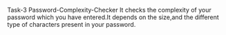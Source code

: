 Task-3 Password-Complexity-Checker
It checks the complexity of your password which you have entered.It depends on the size,and the different type of characters present in your password.
